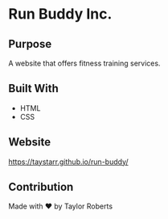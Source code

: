 # Run Buddy Inc.

## Purpose
A website that offers fitness training services.

## Built With
* HTML
* CSS

## Website
https://taystarr.github.io/run-buddy/

## Contribution
Made with ❤️ by Taylor Roberts

